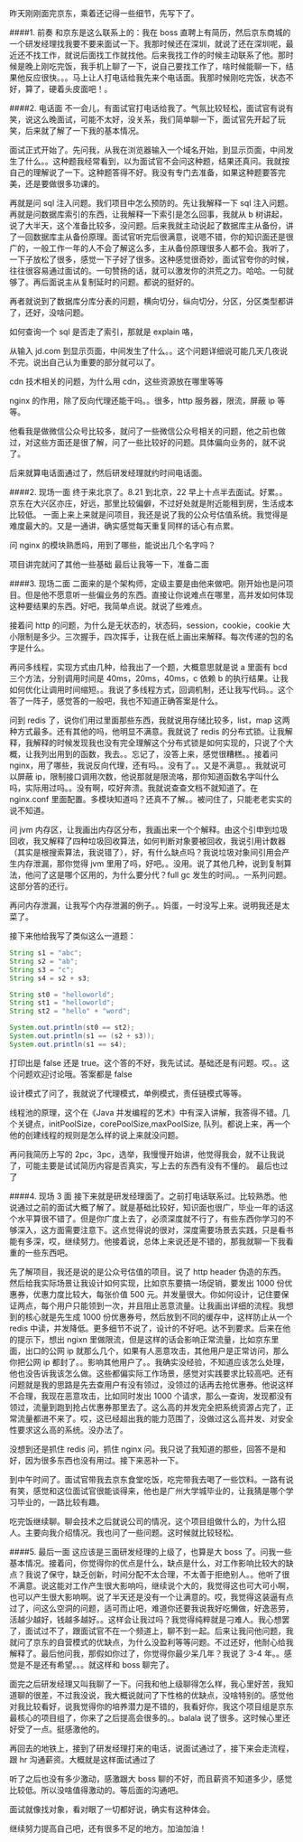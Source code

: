 昨天刚刚面完京东，乘着还记得一些细节，先写下了。

####1. 前奏
和京东是这么联系上的：我在 boss 直聘上有简历，然后京东商城的一个研发经理找我要不要来面试一下。我那时候还在深圳，就说了还在深圳呢，最近还不找工作，就说后面找工作就找他。后来我找工作的时候主动联系了他。那时候是晚上刚吃完饭，我手机上聊了一下，说自己要找工作了，啥时候能聊一下，结果他反应很快。。。马上让人打电话给我先来个电话面。我那时候刚吃完饭，状态不好，算了，硬着头皮面吧！。

####2. 电话面
不一会儿，有面试官打电话给我了。气氛比较轻松，面试官有说有笑，说这么晚面试，可能不太好，没关系，我们简单聊一下，面试官先开起了玩笑，后来就了解了一下我的基本情况。

面试正式开始了。先问我，从我在浏览器输入一个域名开始，到显示页面，中间发生了什么。。这种题我经常看到，以为面试官不会问这种题，结果还真问。我就按自己的理解说了一下。这种题答得不好。我没有专门去准备，如果这种题要答完美，还是要做很多功课的。

再就是问 sql 注入问题。我们项目中怎么预防的。先让我解释一下 sql 注入问题。再就是问数据库索引的东西，让我解释一下索引是怎么回事，我就从 b 树讲起，说了大半天，这个准备比较多，没问题。后来我就主动说起了数据库主从备份，讲了一回数据库主从备份原理。面试官听完后很满意，说嗯不错，你的知识面还是很广的，一般工作一年的人不会了解这么多，主从备份原理很多人都不会。我听了，一下子放松了很多，感觉一下子好了很多。这种感觉很奇妙，面试官夸你的时候，往往很容易通过面试的。一句赞扬的话，就可以激发你的洪荒之力。哈哈。一句就够了。再后面说主从复制延时的问题。都说的挺好的。

再者就说到了数据库分库分表的问题，横向切分，纵向切分，分区，分区类型都讲了，还好，没啥问题。

如何查询一个 sql 是否走了索引，那就是 explain 咯，

从输入 jd.com 到显示页面，中间发生了什么。。这个问题详细说可能几天几夜说不完。说出自己认为重要的部分就可以了。

cdn 技术相关的问题，为什么用 cdn，这些资源放在哪里等等

nginx 的作用，除了反向代理还能干吗。。很多，http 服务器，限流，屏蔽 ip 等等。

他看我是做微信公众号比较多，就问了一些微信公众号相关的问题，他之前也做过，对这些方面还是很了解，问了一些比较好的问题。具体偏向业务的，就不说了。

后来就算电话面通过了，然后研发经理就约时间电话面。

####2. 现场一面
终于来北京了。8.21 到北京，22 早上十点半去面试。好累。。京东在大兴区亦庄，好远，那里比较偏僻，不过好处就是附近能租到房，生活成本比较低。
一面上来上来就是问项目，我还是说了我的公众号估值系统。我觉得是难度最大的。又是一通讲，确实感觉每天重复同样的话心有点累。

问 nginx 的模块熟悉吗，用到了哪些，能说出几个名字吗？

项目讲完就问了其他一些基础
最后让我等一下，准备二面

####3. 现场二面
二面来的是个架构师，定级主要是由他来做吧。刚开始也是问项目。但是他不愿意听一些偏业务的东西。直接让你说难点在哪里，高并发如何体现这种要结果的东西。好吧，我简单点说。就说了些难点。

接着问 http 的问题，为什么是无状态的，状态码，session，cookie，cookie 大小限制是多少。三次握手，四次挥手，让我在纸上画出来解释。每次传递的包的名字是什么。

再问多线程，实现方式由几种，给我出了一个题，大概意思就是说 a 里面有 bcd 三个方法，分别调用时间是 40ms，20ms，40ms，c 依赖 b 的执行结果。让我如何优化让调用时间缩短。。我说了多线程方式，回调机制，还让我写代码。。这个答了一阵子，感觉答的一般吧，我也不知道正确答案是什么。

问到 redis 了，说你们用过里面那些东西，我就说用存储比较多，list，map 这两种方式最多。还有其他的吗，他明显不满意。我就说了 redis 的分布式锁。让我解释，我解释的时候发现我也没有完全理解这个分布式锁是如何实现的，只说了个大概，让我列出用到的函数，我去。。忘记了，没答上来，感觉很糟糕。。接着问 nginx，用了哪些，我说反向代理，还有吗。。没有了。。又是不满意。。我就说可以屏蔽 ip，限制接口调用次数，他说那就是限流咯，那你知道函数名字叫什么吗，实际用过吗。。没有啊，哎好奔溃。我就说查查文档不就知道了。在 nginx.conf 里面配置。多模块知道吗？还真不了解。。被问住了，只能老老实实的说不知道。

问 jvm 内存区，让我画出内存区分布，我画出来一个个解释。由这个引申到垃圾回收，我又解释了四种垃圾回收算法，如何判断对象要被回收，我说引用计数器（其实是根搜索算法，我说错了），好，有什么缺点吗？我说垃圾对象间引用会产生内存泄漏，那你觉得 jvm 里用了吗，好吧。。没用。说了其他几种，说到复制算法，他问了这是哪个区用的，为什么要分代？full gc 发生的时间。。一系列问题。这部分答的还行。

再问内存泄漏，让我写个内存泄漏的例子。。妈蛋，一时没写上来。说明我还是太菜了。

接下来他给我写了类似这么一道题：
```java
String s1 = "abc";
String s2 = "ab";
String s3 = "c";
String s4 = s2 + s3;

String st0 = "helloworld";
String st1 = "helloworld";
String st2 = "hello" + "word";

System.out.println(st0 == st2);
System.out.println(s1 == (s2 + s3));
System.out.println(s1 == s4);
```
打印出是 false 还是 true。这个答的不好，我先试试。基础还是有问题。哎。。这个问题欢迎讨论哦。答案都是 false

设计模式了问了，我就说了代理模式，单例模式，责任链模式等等。

线程池的原理，这个在《Java 并发编程的艺术》中有深入讲解，我答得不错。几个关键点，initPoolSize，corePoolSize,maxPoolSize, 队列。都说上来，再一个他的创建线程的规则是怎么样的说上来就没问题。

再问我简历上写的 2pc，3pc，选举，我慢慢开始讲，他觉得我会，就不让我说了，可能主要是试试简历内容是否真实，写上去的东西有没有不懂的。
最后也过了

####4. 现场 3 面
接下来就是研发经理面了。之前打电话联系过。比较熟悉。他说通过之前的面试大概了解了。就是基础比较好，知识面也很广，毕业一年的话这个水平算很不错了。但是你广度上去了，必须深度就不行了，有些东西你学习的不够深入，这方面需要注意下。这点觉得说的很对，深度需要场景去实践，只是看书能有多深，哎，继续努力。他接着说，总体上来说还是不错的，那我就聊一下我看重的一些东西吧。

先了解项目，我还是说的是公众号估值的项目。说了 http header 伪造的东西。然后给我实际场景让我设计如何实现，比如京东要搞一场促销，要发出 1000 份优惠券，优惠力度比较大，每张价值 500 元。并发量很大。你如何设计，记住要保证两点，每个用户只能领到一次，并且阻止恶意流量。让我画出详细的流程。我想到的核心就是先生成 1000 份优惠券号，然后放到不同的缓存中，这样防止从一个 redis 中读，并发降低。更多细节不说了，设计的不好吧。达不到要求。后来在他的提示下，想出 ngixn 里做限流，但是这样的话会影响正常流量，比如京东里面，出口的公网 ip 就那么几个，如果有人恶意攻击，其他用户是正常访问，那么你把公网 ip 都封了。。影响其他用户了。。我确实没经验，不知道应该怎么处理，他也没告诉我该怎么做。这些都偏实际工作场景，感觉对实践要求比较高吧。还有问题就是我的思路是先去查用户有没有领过，没领过的话再去抢优惠券。他说这样不合理，我现在恶意攻击，比如同时发出 1000 个请求，那么一查询，发现都没有领过，流量到跑到抢占优惠券那里去了。这么高的并发完全把系统资源占完了，正常流量都进不来了。哎，这已经超出我的能力范围了，没做过这么高并发、对安全性要求这么高的系统。没办法了。

没想到还是抓住 redis 问，抓住 nginx 问。我只说了我知道的那些，回答不是和好，因为很多东西也没有用过。接下来恶补一下。

到中午时间了。面试官带我去京东食堂吃饭，吃完带我去喝了一些饮料。一路有说有笑，感觉和这位面试官很能谈得来，他也是广州大学城毕业的，让我猜是哪个学习毕业的，一路比较有趣。

吃完饭继续聊。聊会技术之后就说公司的情况，这个项目组做什么的，为什么招人。主要向我介绍情况。我也问了一些问题。这时候就比较轻松。

####5. 最后一面
这应该是三面研发经理的上级了，也算是大 boss 了。问我一些基本情况。接着问，你觉得你的优点是什么，缺点是什么，对工作影响比较大的缺点？我说了保守，缺乏创新，时间分配不太合理，不太善于拒绝别人。。他听了很不满意。说这能对工作产生很大影响吗，继续说个大的，我觉得这也可大可小啊，也可以产生很大影响啊。说了半天还是没有一个让满意的。哎，我觉得这装逼有点过了，问这么空洞的问题，适可而止吧，难道你还要我说我好吃懒做，好逸恶劳，活越少越好，钱越多越好。。这样会让我过吗？我觉得纯粹就是刁难人。我心想罢了，面试过不了，跟面试官不在一个频道上，聊不到一起。后来让我问他问题，我就问了京东的自营模式的优缺点，为什么没盈利等等问题。不过还好，他耐心给我解释了。最后他问我，那假如你过了，你觉得你最少呆几年？我说了 3-4 年。。感觉是不是还有希望。。。就这样和 boss 聊完了。

面完之后研发经理又叫我聊了一下。问我和他上级聊得怎么样，我心里好苦，我知道聊的很差，不过我没说，我大概说就问了下性格的优缺点，没啥特别的。感觉他对我比较看好，说我觉得你的培养潜力是不错的，我看好你，我这个项目组是京东最核心的项目组了，你来了之后提高会很多的。。balala 说了很多。这时候心里还好受了一点。挺感激他的。

再回去的地铁上，接到了研发经理打来的电话，说面试通过了，接下来会走流程，跟 hr 沟通薪资。大概就是这样面试通过了

听了之后也没有多少激动，感激跟大 boss 聊的不好，而且薪资不知道多少，感觉比较低。所以没啥值得激动的。等后面的沟通吧。

面试就像找对象，看对眼了一切都好说，确实有这种体会。

继续努力提高自己吧，还有很多不足的地方。加油加油！
